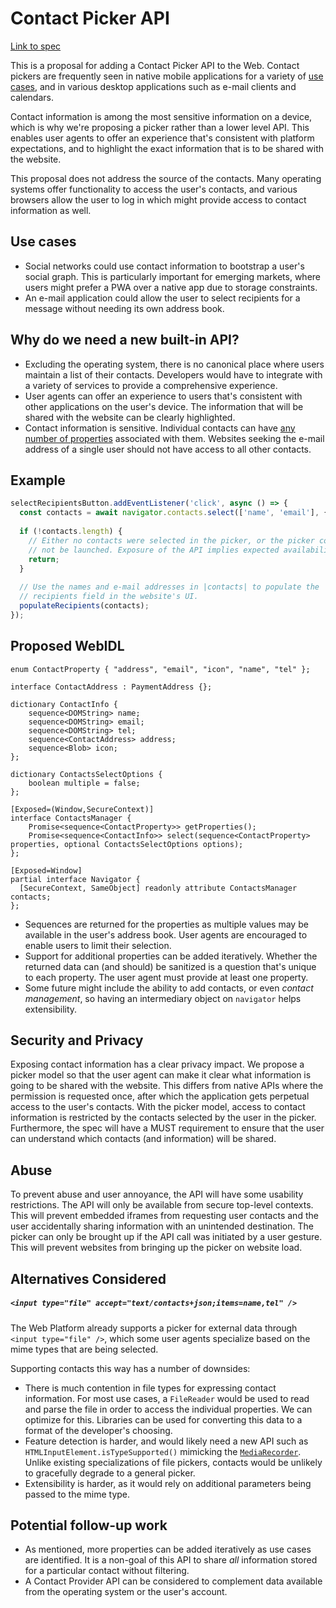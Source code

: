 # Contact Picker API

[Link to spec](https://wicg.github.io/contact-api/spec/)

This is a proposal for adding a Contact Picker API to the Web. Contact pickers are frequently seen in native mobile applications for a variety of [use cases](#use-cases), and in various desktop applications such as e-mail clients and calendars.

Contact information is among the most sensitive information on a device, which is why we're proposing a picker rather than a lower level API. This enables user agents to offer an experience that's consistent with platform expectations, and to highlight the exact information that is to be shared with the website.

This proposal does not address the source of the contacts. Many operating systems offer functionality to access the user's contacts, and various browsers allow the user to log in which might provide access to contact information as well.

## Use cases
  * Social networks could use contact information to bootstrap a user's social graph. This is particularly important for emerging markets, where users might prefer a PWA over a native app due to storage constraints.
  * An e-mail application could allow the user to select recipients for a message without needing its own address book.

## Why do we need a new built-in API?
  * Excluding the operating system, there is no canonical place where users maintain a list of their contacts. Developers would have to integrate with a variety of services to provide a comprehensive experience.
  * User agents can offer an experience to users that's consistent with other applications on the user's device. The information that will be shared with the website can be clearly highlighted.
  * Contact information is sensitive. Individual contacts can have [any number of properties](https://en.wikipedia.org/wiki/VCard#Properties) associated with them. Websites seeking the e-mail address of a single user should not have access to all other contacts.

## Example
```javascript
selectRecipientsButton.addEventListener('click', async () => {
  const contacts = await navigator.contacts.select(['name', 'email'], { multiple: true });
    
  if (!contacts.length) {
    // Either no contacts were selected in the picker, or the picker could
    // not be launched. Exposure of the API implies expected availability.
    return;
  }
  
  // Use the names and e-mail addresses in |contacts| to populate the
  // recipients field in the website's UI.
  populateRecipients(contacts);
});
```

## Proposed WebIDL
```WebIDL
enum ContactProperty { "address", "email", "icon", "name", "tel" };

interface ContactAddress : PaymentAddress {};

dictionary ContactInfo {
    sequence<DOMString> name;
    sequence<DOMString> email;
    sequence<DOMString> tel;
    sequence<ContactAddress> address;
    sequence<Blob> icon;
};

dictionary ContactsSelectOptions {
    boolean multiple = false;
};

[Exposed=(Window,SecureContext)]
interface ContactsManager {
    Promise<sequence<ContactProperty>> getProperties();
    Promise<sequence<ContactInfo>> select(sequence<ContactProperty> properties, optional ContactsSelectOptions options);
};

[Exposed=Window]
partial interface Navigator {
  [SecureContext, SameObject] readonly attribute ContactsManager contacts;
};
```

  * Sequences are returned for the properties as multiple values may be available in the user's address book. User agents are encouraged to enable users to limit their selection.
  * Support for additional properties can be added iteratively. Whether the returned data can (and should) be sanitized is a question that's unique to each property. The user agent must provide at least one property.
  * Some future might include the ability to add contacts, or even _contact management_, so having an intermediary object on `navigator` helps extensibility.

## Security and Privacy
Exposing contact information has a clear privacy impact. We propose a picker model so that the user agent can make it clear what information is going to be shared with the website. This differs from native APIs where the permission is requested once, after which the application gets perpetual access to the user's contacts. With the picker model, access to contact information is restricted by the contacts selected by the user in the picker. Furthermore, the spec will have a MUST requirement to ensure that the user can understand which contacts (and information) will be shared.

## Abuse
To prevent abuse and user annoyance, the API will have some usability restrictions. The API will only be available from secure top-level contexts. This will prevent embedded iframes from requesting user contacts and the user accidentally sharing information with an unintended destination. The picker can only be brought up if the API call was initiated by a user gesture. This will prevent websites from bringing up the picker on website load.

## Alternatives Considered

##### `<input type="file" accept="text/contacts+json;items=name,tel" />`
The Web Platform already supports a picker for external data through `<input type="file" />`, which some user agents specialize based on the mime types that are being selected.

Supporting contacts this way has a number of downsides:
  * There is much contention in file types for expressing contact information. For most use cases, a `FileReader` would be used to read and parse the file in order to access the individual properties. We can optimize for this. Libraries can be used for converting this data to a format of the developer's choosing.
  * Feature detection is harder, and would likely need a new API such as `HTMLInputElement.isTypeSupported()` mimicking the [`MediaRecorder`](https://www.w3.org/TR/mediastream-recording/#dom-mediarecorder-istypesupported). Unlike existing specializations of file pickers, contacts would be unlikely to gracefully degrade to a general picker.
  * Extensibility is harder, as it would rely on additional parameters being passed to the mime type.

## Potential follow-up work
  * As mentioned, more properties can be added iteratively as use cases are identified. It is a non-goal of this API to share _all_ information stored for a particular contact without filtering.
  * A Contact Provider API can be considered to complement data available from the operating system or the user's account.
